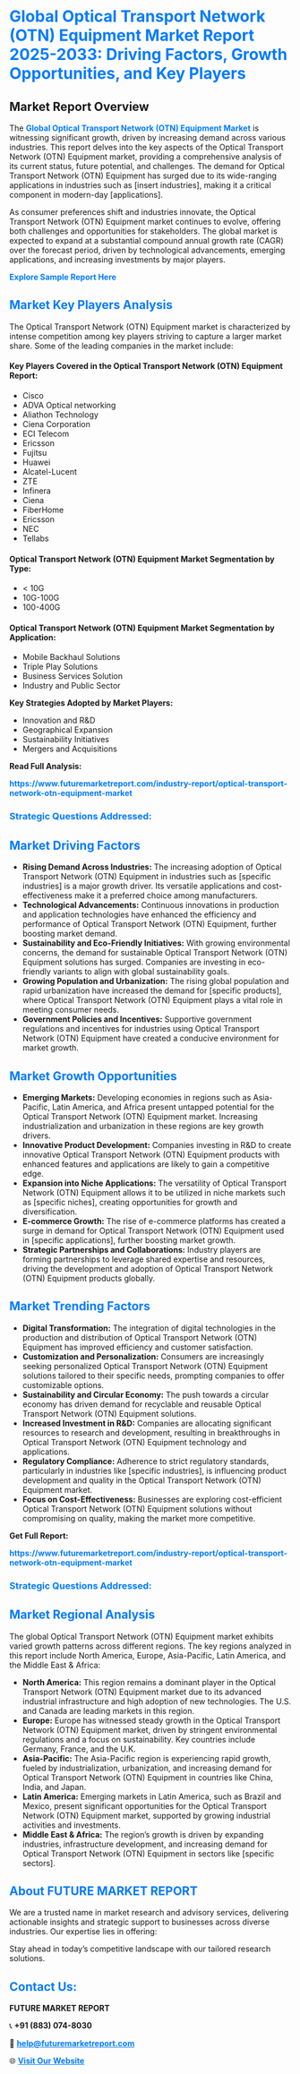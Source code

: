 <h1 style="color: #007BFF;">Global Optical Transport Network (OTN) Equipment Market Report 2025-2033: Driving Factors, Growth Opportunities, and Key Players</h1>

<section id="overview">
<h2>Market Report Overview</h2>
<p>The <a href="https://www.futuremarketreport.com/industry-report/optical-transport-network-otn-equipment-market" style="color: #007BFF; text-decoration: none;"><strong>Global Optical Transport Network (OTN) Equipment Market</strong></a> is witnessing significant growth, driven by increasing demand across various industries. This report delves into the key aspects of the Optical Transport Network (OTN) Equipment market, providing a comprehensive analysis of its current status, future potential, and challenges. The demand for Optical Transport Network (OTN) Equipment has surged due to its wide-ranging applications in industries such as [insert industries], making it a critical component in modern-day [applications].</p>
<p>As consumer preferences shift and industries innovate, the Optical Transport Network (OTN) Equipment market continues to evolve, offering both challenges and opportunities for stakeholders. The global market is expected to expand at a substantial compound annual growth rate (CAGR) over the forecast period, driven by technological advancements, emerging applications, and increasing investments by major players.</p>
</section>

<section id="overview">
<p><a href="https://www.futuremarketreport.com/request-sample/reportId=102343" style="color: #007BFF; text-decoration: none;"><strong>Explore Sample Report Here</strong></a></p>
</section>

<section id="key-players">
<h2 style="color: #007BFF;">Market Key Players Analysis</h2>
<p>The Optical Transport Network (OTN) Equipment market is characterized by intense competition among key players striving to capture a larger market share. Some of the leading companies in the market include:</p>
<h4>Key Players Covered in the Optical Transport Network (OTN) Equipment Report:</h4>
<ul><li>Cisco</li><li>ADVA Optical networking</li><li>Aliathon Technology</li><li>Ciena Corporation</li><li>ECI Telecom</li><li>Ericsson</li><li>Fujitsu</li><li>Huawei</li><li>Alcatel-Lucent</li><li>ZTE</li><li>Infinera</li><li>Ciena</li><li>FiberHome</li><li>Ericsson</li><li>NEC</li><li>Tellabs</li></ul>
<h4>Optical Transport Network (OTN) Equipment Market Segmentation by Type:</h4>
<ul><li>&lt; 10G</li><li>10G-100G</li><li>100-400G</li></ul>

<h4>Optical Transport Network (OTN) Equipment Market Segmentation by Application:</h4>
<ul><li>Mobile Backhaul Solutions</li><li>Triple Play Solutions</li><li>Business Services Solution</li><li>Industry and Public Sector</li></ul>
<p><strong>Key Strategies Adopted by Market Players:</strong></p>
<ul>
<li>Innovation and R&D</li>
<li>Geographical Expansion</li>
<li>Sustainability Initiatives</li>
<li>Mergers and Acquisitions</li>
</ul>
</section>

<section>
<p><strong>Read Full Analysis: </strong></p><a href="https://www.futuremarketreport.com/industry-report/optical-transport-network-otn-equipment-market" style="color: #007BFF; text-decoration: none;"><strong>https://www.futuremarketreport.com/industry-report/optical-transport-network-otn-equipment-market</strong></a>
<h3 style="color: #007BFF;">Strategic Questions Addressed:</h3>
</section>

<section id="driving-factors">
<h2 style="color: #007BFF;">Market Driving Factors</h2>
<ul>
<li><strong>Rising Demand Across Industries:</strong> The increasing adoption of Optical Transport Network (OTN) Equipment in industries such as [specific industries] is a major growth driver. Its versatile applications and cost-effectiveness make it a preferred choice among manufacturers.</li>
<li><strong>Technological Advancements:</strong> Continuous innovations in production and application technologies have enhanced the efficiency and performance of Optical Transport Network (OTN) Equipment, further boosting market demand.</li>
<li><strong>Sustainability and Eco-Friendly Initiatives:</strong> With growing environmental concerns, the demand for sustainable Optical Transport Network (OTN) Equipment solutions has surged. Companies are investing in eco-friendly variants to align with global sustainability goals.</li>
<li><strong>Growing Population and Urbanization:</strong> The rising global population and rapid urbanization have increased the demand for [specific products], where Optical Transport Network (OTN) Equipment plays a vital role in meeting consumer needs.</li>
<li><strong>Government Policies and Incentives:</strong> Supportive government regulations and incentives for industries using Optical Transport Network (OTN) Equipment have created a conducive environment for market growth.</li>
</ul>
</section>

<section id="growth-opportunities">
<h2 style="color: #007BFF;">Market Growth Opportunities</h2>
<ul>
<li><strong>Emerging Markets:</strong> Developing economies in regions such as Asia-Pacific, Latin America, and Africa present untapped potential for the Optical Transport Network (OTN) Equipment market. Increasing industrialization and urbanization in these regions are key growth drivers.</li>
<li><strong>Innovative Product Development:</strong> Companies investing in R&D to create innovative Optical Transport Network (OTN) Equipment products with enhanced features and applications are likely to gain a competitive edge.</li>
<li><strong>Expansion into Niche Applications:</strong> The versatility of Optical Transport Network (OTN) Equipment allows it to be utilized in niche markets such as [specific niches], creating opportunities for growth and diversification.</li>
<li><strong>E-commerce Growth:</strong> The rise of e-commerce platforms has created a surge in demand for Optical Transport Network (OTN) Equipment used in [specific applications], further boosting market growth.</li>
<li><strong>Strategic Partnerships and Collaborations:</strong> Industry players are forming partnerships to leverage shared expertise and resources, driving the development and adoption of Optical Transport Network (OTN) Equipment products globally.</li>
</ul>
</section>

<section id="trending-factors">
<h2 style="color: #007BFF;">Market Trending Factors</h2>
<ul>
<li><strong>Digital Transformation:</strong> The integration of digital technologies in the production and distribution of Optical Transport Network (OTN) Equipment has improved efficiency and customer satisfaction.</li>
<li><strong>Customization and Personalization:</strong> Consumers are increasingly seeking personalized Optical Transport Network (OTN) Equipment solutions tailored to their specific needs, prompting companies to offer customizable options.</li>
<li><strong>Sustainability and Circular Economy:</strong> The push towards a circular economy has driven demand for recyclable and reusable Optical Transport Network (OTN) Equipment solutions.</li>
<li><strong>Increased Investment in R&D:</strong> Companies are allocating significant resources to research and development, resulting in breakthroughs in Optical Transport Network (OTN) Equipment technology and applications.</li>
<li><strong>Regulatory Compliance:</strong> Adherence to strict regulatory standards, particularly in industries like [specific industries], is influencing product development and quality in the Optical Transport Network (OTN) Equipment market.</li>
<li><strong>Focus on Cost-Effectiveness:</strong> Businesses are exploring cost-efficient Optical Transport Network (OTN) Equipment solutions without compromising on quality, making the market more competitive.</li>
</ul>
</section>

<section>
<p><strong>Get Full Report: </strong></p><a href="https://www.futuremarketreport.com/industry-report/optical-transport-network-otn-equipment-market" style="color: #007BFF; text-decoration: none;"><strong>https://www.futuremarketreport.com/industry-report/optical-transport-network-otn-equipment-market</strong></a>
<h3 style="color: #007BFF;">Strategic Questions Addressed:</h3>
</section>


<section id="regional-analysis">
<h2 style="color: #007BFF;">Market Regional Analysis</h2>
<p>The global Optical Transport Network (OTN) Equipment market exhibits varied growth patterns across different regions. The key regions analyzed in this report include North America, Europe, Asia-Pacific, Latin America, and the Middle East & Africa:</p>
<ul>
<li><strong>North America:</strong> This region remains a dominant player in the Optical Transport Network (OTN) Equipment market due to its advanced industrial infrastructure and high adoption of new technologies. The U.S. and Canada are leading markets in this region.</li>
<li><strong>Europe:</strong> Europe has witnessed steady growth in the Optical Transport Network (OTN) Equipment market, driven by stringent environmental regulations and a focus on sustainability. Key countries include Germany, France, and the U.K.</li>
<li><strong>Asia-Pacific:</strong> The Asia-Pacific region is experiencing rapid growth, fueled by industrialization, urbanization, and increasing demand for Optical Transport Network (OTN) Equipment in countries like China, India, and Japan.</li>
<li><strong>Latin America:</strong> Emerging markets in Latin America, such as Brazil and Mexico, present significant opportunities for the Optical Transport Network (OTN) Equipment market, supported by growing industrial activities and investments.</li>
<li><strong>Middle East & Africa:</strong> The region’s growth is driven by expanding industries, infrastructure development, and increasing demand for Optical Transport Network (OTN) Equipment in sectors like [specific sectors].</li>
</ul>
</section>

<footer>
<h2 style="color: #007BFF;">About FUTURE MARKET REPORT</h2>
<p>We are a trusted name in market research and advisory services, delivering actionable insights and strategic support to businesses across diverse industries. Our expertise lies in offering:</p>

<p>Stay ahead in today’s competitive landscape with our tailored research solutions.</p>

<h2 style="color: #007BFF;">Contact Us:</h2>
<p><strong>FUTURE MARKET REPORT</strong></p>
<p>📞 <strong>+91 (883) 074-8030</strong></p>
<p>📧 <strong><a href="mailto:help@futuremarketreport.com" style="color: #007BFF;">help@futuremarketreport.com</a></strong></p>
<p>🌐 <strong><a href="https://www.futuremarketreport.com/" style="color: #007BFF;">Visit Our Website</a></strong></p>
</footer>